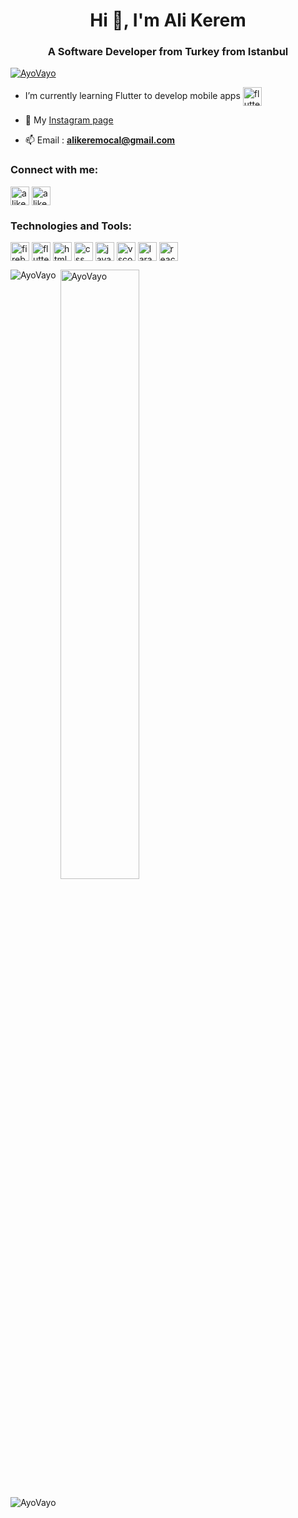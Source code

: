 <h1 align="center">Hi 👋, I'm Ali Kerem</h1>
<h3 align="center">A Software Developer from Turkey from Istanbul</h3>

<p align="left"> <a href="https://github.com/ryo-ma/github-profile-trophy"><img src="https://github-profile-trophy.vercel.app/?username=AyoVayo&theme=dracula" alt="AyoVayo" /></a> </p>

- I’m currently learning Flutter to develop mobile apps <a href="https://flutter.dev/" target="blank"><img align="center" src="https://cdn.iconscout.com/icon/free/png-256/flutter-2038877-1720090.png" alt="flutter" height="30" width="30" /></a>

- 📝 My [Instagram page](https://www.instagram.com/alikeremocal/)

- 📫 Email :  **alikeremocal@gmail.com**

<h3 align="left">Connect with me:</h3>
<p style="text-align:left">
<a href="https://www.linkedin.com/in/alikeremocal/" target="blank"><img align="center" src="https://velanovascular.com/wp-content/uploads/2020/06/LinkedIn.png" alt="alikeremocal" height="30" width="30" /></a>
<a href="https://www.instagram.com/alikeremocal/" target="blank"><img align="center" src="https://upload.wikimedia.org/wikipedia/commons/thumb/e/e7/Instagram_logo_2016.svg/1200px-Instagram_logo_2016.svg.png" alt="alikeremocal" height="30" width="30" /></a>
</p>

<h3 align="left">Technologies and Tools:</h3>
<p style="text-align:left">
<a href="https://firebase.google.com/" target="blank"><img align="center" src="https://e7.pngegg.com/pngimages/119/167/png-clipart-firebase-cloud-messaging-google-developers-software-development-kit-google-angle-triangle-thumbnail.png" alt="firebase" height="30" width="30" /></a>
<a href="https://flutter.dev/" target="blank"><img align="center" src="https://cdn.iconscout.com/icon/free/png-256/flutter-2038877-1720090.png" alt="flutter" height="30" width="30" /></a>
<a href="https://www.w3schools.com/html/" target="blank"><img align="center" src="https://icons.iconarchive.com/icons/cornmanthe3rd/plex/256/Other-html-5-icon.png" alt="html5" height="30" width="30" /></a>
<a href="https://www.w3schools.com/css/" target="blank"><img align="center" src="https://cdn.iconscout.com/icon/free/png-256/css-131-722685.png" alt="css" height="30" width="30" /></a>
<a href="https://www.javascript.com/" target="blank"><img align="center" src="https://icon-library.com/images/javascript-icon-png/javascript-icon-png-7.jpg" alt="javascript" height="30" width="30" /></a>
<a href="https://code.visualstudio.com/" target="blank"><img align="center" src="https://cdn.icon-icons.com/icons2/2107/PNG/512/file_type_vscode_icon_130084.png" alt="vscode" height="30" width="30" /></a>
<a href="https://laravel.com" target="blank"><img align="center" src="https://upload.wikimedia.org/wikipedia/commons/thumb/9/9a/Laravel.svg/1200px-Laravel.svg.png" alt="laravel" height="30" width="30" /></a>
<a href="https://reactnative.dev" target="blank"><img align="center" src="https://camo.githubusercontent.com/7c0b18ebb9692f9901f46527c270474bea59b194d1fa672795f87a178b7138ee/68747470733a2f2f692e70696e696d672e636f6d2f6f726967696e616c732f38342f62312f30362f38346231303635653739386636316161383062383637306134623666626234642e706e67" alt="reactnative" height="30" width="30" /></a>
</p>


<p><img align="left" src="https://github-readme-stats-pearl-chi.vercel.app/api/top-langs?username=AyoVayo&show_icons=true&theme=cobalt&locale=en&layout=compact&count-private=true" alt="AyoVayo" /></p>

<p>&nbsp;<img align="center" src="https://github-readme-stats.vercel.app/api?username=AyoVayo&show_icons=true&theme=cobalt&locale=en&count_private=true&hide=issues" alt="AyoVayo" width="50%" /></p>

<div>
<p align="left"> <img src="https://komarev.com/ghpvc/?username=AyoVayo" alt="AyoVayo" /> </p>
 </div>

